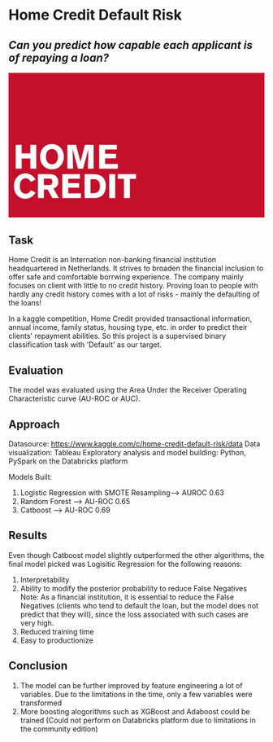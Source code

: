 # Home Credit Default Risk
## *Can you predict how capable each applicant is of repaying a loan?*

![Image description](hc_logo.png) <br />

## Task 
Home Credit is an Internation non-banking financial institution headquartered in Netherlands. It strives to broaden the financial inclusion to offer safe and comfortable borrwing experience. The company mainly focuses on client with little to no credit history. Proving loan to people with hardly any credit history comes with a lot of risks - mainly the defaulting of the loans! 

In a kaggle competition, Home Credit provided transactional information, annual income, family status, housing type, etc. in order to predict their clients' repayment abilities. So this project is a supervised binary classification task with 'Default' as our target. 

## Evaluation 

The model was evaluated using the Area Under the Receiver Operating Characteristic curve (AU-ROC or AUC).


## Approach

Datasource: https://www.kaggle.com/c/home-credit-default-risk/data
Data visualization: Tableau 
Exploratory analysis and model building: Python, PySpark on the Databricks platform 

Models Built: 
1) Logistic Regression with SMOTE Resampling--> AUROC 0.63
2) Random Forest --> AU-ROC 0.65
3) Catboost --> AU-ROC 0.69 

## Results 

Even though Catboost model slightly outperformed the other algorithms, the final model picked was Logisitic Regression for the following reasons:

1) Interpretability
2) Ability to modify the posterior probability to reduce False Negatives 
Note: As a financial institution, it is essential to reduce the False Negatives (clients who tend to default the loan, but the model does not predict that they will), since the loss associated with such cases are very high. 
3) Reduced training time
4) Easy to productionize 

## Conclusion

1) The model can be further improved by feature engineering a lot of variables. Due to the limitations in the time, only a few variables were transformed 
2) More boosting alogorithms such as XGBoost and Adaboost could be trained (Could not perform on Databricks platform due to limitations in the community edition) 




